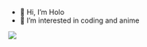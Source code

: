 - 👋 Hi, I’m Holo
- 👀 I’m interested in coding and anime


![](https://tenor.com/view/holo-enos_n-spice-and-wolf-holo-the-wisewolf-anime-gif-14248698.gif)



<!---
Holo-02/Holo-02 is a ✨ special ✨ repository because its `README.md` (this file) appears on your GitHub profile.
You can click the Preview link to take a look at your changes.
--->
